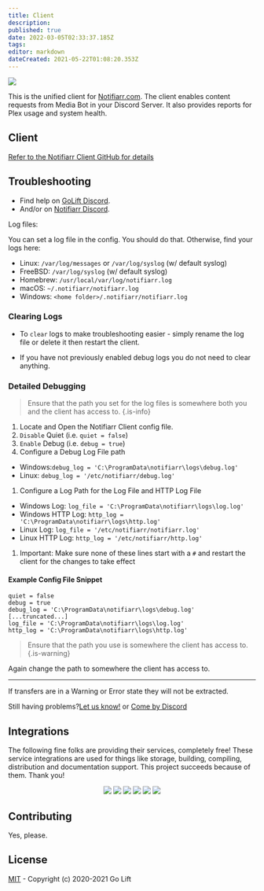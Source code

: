 ```yaml
---
title: Client
description: 
published: true
date: 2022-03-05T02:33:37.185Z
tags: 
editor: markdown
dateCreated: 2021-05-22T01:08:20.353Z
---
```


<img src="https://docs.notifiarr.com/img/repo-logo.png">

This is the unified client for [Notifiarr.com](https://notifiarr.com).
The client enables content requests from Media Bot in your Discord Server.
It also provides reports for Plex usage and system health.

## Client

[Refer to the Notifiarr Client GitHub for details](https://github.com/Notifiarr/notifiarr)

## Troubleshooting

- Find help on [GoLift Discord](https://golift.io/discord).
- And/or on [Notifiarr Discord](https://discord.gg/AURf8Yz).

Log files:

You can set a log file in the config. You should do that. Otherwise, find your logs here:

-   Linux: `/var/log/messages` or `/var/log/syslog` (w/ default syslog)
-   FreeBSD: `/var/log/syslog` (w/ default syslog)
-   Homebrew: `/usr/local/var/log/notifiarr.log`
-   macOS: `~/.notifiarr/notifiarr.log`
-   Windows: `<home folder>/.notifiarr/notifiarr.log`

### Clearing Logs

- To `clear` logs to make troubleshooting easier - simply rename the log file or delete it then restart the client.

- If you have not previously enabled debug logs you do not need to clear anything.

### Detailed Debugging

> Ensure that the path you set for the log files is somewhere both you and the client has access to. {.is-info}

1. Locate and Open the Notifiarr Client config file. 
1. `Disable` Quiet (i.e. `quiet = false`)
1. `Enable` Debug (i.e. `debug = true`)
1. Configure a Debug Log File path
  - Windows:`debug_log = 'C:\ProgramData\notifiarr\logs\debug.log'`
  - Linux: `debug_log = '/etc/notifiarr/debug.log'`
1. Configure a Log Path for the Log File and HTTP Log File
  - Windows Log: `log_file = 'C:\ProgramData\notifiarr\logs\log.log'`
  - Windows HTTP Log: `http_log = 'C:\ProgramData\notifiarr\logs\http.log'`
  - Linux Log: `log_file = '/etc/notifiarr/notifiarr.log'`
  - Linux HTTP Log: `http_log = '/etc/notifiarr/http.log'`
1. Important: Make sure none of these lines start with a `#` and restart the client for the changes to take effect

#### Example Config File Snippet

```none
quiet = false
debug = true
debug_log = 'C:\ProgramData\notifiarr\logs\debug.log'
[...truncated...]
log_file = 'C:\ProgramData\notifiarr\logs\log.log'
http_log = 'C:\ProgramData\notifiarr\logs\http.log'
```

> Ensure that the path you use is somewhere the client has access to. {.is-warning}

Again change the path to somewhere the client has access to.

----------

If transfers are in a Warning or Error state they will not be extracted.

Still having problems?[Let us know!](https://github.com/Notifiarr/notifiarr/issues/new) or [Come by Discord](https://discord.gg/AURf8Yz)

## Integrations

The following fine folks are providing their services, completely free! These service
integrations are used for things like storage, building, compiling, distribution and
documentation support. This project succeeds because of them. Thank you!

<p style="text-align: center;">
<a title="PackageCloud" alt="PackageCloud" href="https://packagecloud.io"><img src="https://docs.golift.io/integrations/packagecloud.png"/></a>
<a title="GitHub" alt="GitHub" href="https://GitHub.com"><img src="https://docs.golift.io/integrations/octocat.png"/></a>
<a title="Docker Cloud" alt="Docker" href="https://cloud.docker.com"><img src="https://docs.golift.io/integrations/docker.png"/></a>
<a title="Travis-CI" alt="Travis-CI" href="https://Travis-CI.com"><img src="https://docs.golift.io/integrations/travis-ci.png"/></a>
<a title="Homebrew" alt="Homebrew" href="https://brew.sh"><img src="https://docs.golift.io/integrations/homebrew.png"/></a>
<a title="Go Lift" alt="Go Lift" href="https://golift.io"><img src="https://docs.golift.io/integrations/golift.png"/></a>
</p>

## Contributing

Yes, please.

## License

[MIT](https://github.com/Notifiarr/notifiarr/blob/main/LICENSE) - Copyright (c) 2020-2021 Go Lift